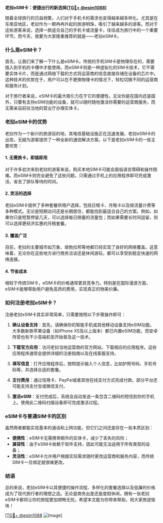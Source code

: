 **老挝eSIM卡：便捷出行的新选择[[TG💪+ @esim1088](https://t.me/s/esim1088)]**

随着全球旅行的日益频繁，人们对于手机卡的需求也变得越来越多样化。尤其是在东南亚地区，老挝作为一颗冉冉升起的旅游明珠，吸引了越来越多的游客。而对于这些游客来说，选择一款适合自己的手机卡或流量卡，往往成为旅行中的一个重要环节。而今天，我要为大家隆重推荐的就是——老挝eSIM卡。

### 什么是eSIM卡？

首先，让我们来了解一下什么是eSIM卡。传统的手机SIM卡是物理存在的，需要插入到手机的卡槽中才能使用。而eSIM卡则是一种虚拟化的SIM卡技术，它不需要实体卡片，而是通过网络下载的方式将运营商的信息直接存储在设备的芯片中。这种技术的优势在于，用户可以在不更换物理卡的情况下，轻松切换不同的运营商和服务计划。

对于旅行者来说，eSIM卡的最大吸引力在于它的便捷性。无论你是在国内还是国外，只要有支持eSIM功能的设备，就可以随时随地激活你需要的运营商服务，而无需亲自前往当地的营业厅办理实体卡。

### 老挝eSIM卡的优势

老挝作为一个新兴的旅游目的地，其电信基础设施正在迅速发展。老挝eSIM卡的出现，无疑为游客提供了一种全新的通信解决方案。以下是老挝eSIM卡的一些主要优势：

#### 1. **无需换卡，即插即用**
   对于许多初次来到老挝的游客来说，购买本地SIM卡可能会面临语言障碍和操作困难。而eSIM卡则完全避免了这些问题，只需通过手机上的应用程序即可完成激活，省去了排队等待的时间。

#### 2. **灵活的选择**
   老挝eSIM卡提供了多种套餐供用户选择，包括日租卡、月租卡以及按流量计费等多种模式。无论是短期访问还是长期居住，都能找到最适合自己的方案。例如，如果你只是短暂停留几天，可以选择每日限量的流量包；而如果需要长时间逗留，则可以选择更经济实惠的月租套餐。

#### 3. **覆盖广泛**
   目前，老挝的主要城市如万象、琅勃拉邦等地都已经实现了良好的网络覆盖。这意味着，无论你在这些地方进行商务洽谈还是休闲游玩，都可以享受到稳定快速的网络连接。

#### 4. **节省成本**
   相较于传统SIM卡，eSIM卡的价格通常更具竞争力。特别是在国际漫游方面，eSIM卡能够帮助用户避免高昂的费用，实现真正的物美价廉。

### 如何注册老挝eSIM卡？

注册老挝eSIM卡其实非常简单，只需要按照以下步骤操作即可：

1. **确认设备支持**：首先，请确保你的智能手机或其他移动设备支持eSIM功能。大多数新款苹果设备（如iPhone XS及以上版本）都已内置eSIM功能，而安卓阵营也有不少高端机型开始普及这一技术。
   
2. **下载官方应用**：访问老挝当地运营商的官方网站，下载相应的应用程序。这些应用程序通常会提供详细的注册指南以及在线客服支持。

3. **填写信息**：打开应用程序后，按照提示输入个人信息，比如护照号码、手机号码等，并选择合适的套餐。

4. **支付费用**：通过信用卡、PayPal或者其他在线支付方式完成付款。部分平台还可能支持支付宝或微信支付。

5. **激活eSIM**：支付完成后，系统会自动发送一条包含二维码的短信到你的手机上。使用此二维码扫描设备即可完成激活过程。

### eSIM卡与普通SIM卡的区别

虽然两者都能实现基本的通话和上网功能，但它们之间还是存在一些本质区别：

- **便携性**：eSIM卡无需携带额外的实体卡，减少了丢失的风险；
- **兼容性**：由于eSIM卡依赖于软件支持，因此可能无法适用于所有类型的设备；
- **灵活性**：eSIM卡允许用户根据实际需求随时更改运营商和服务内容，而传统SIM卡一旦绑定就很难更改。

### 结语

总的来说，老挝eSIM卡以其便捷的操作流程、多样化的套餐选择以及低廉的价格成为了现代旅行者的理想之选。无论是商务出差还是度假休闲，拥有一张老挝eSIM卡都将让你的旅程更加顺畅无忧。希望本文能为你带来帮助，祝大家旅途愉快！

[[TG💪+ @esim1088](https://t.me/s/esim1088) ![Image](https://i.postimg.cc/4NQfJmqS/Snipaste-2025-05-13-00-14-12.png)]